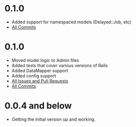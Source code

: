 # 0.1.0

- Added support for namespaced models (Delayed::Job, etc)
- [All Commits](https://github.com/upmin/upmin-admin-ruby/compare/v0.1.0...v0.1.01)

# 0.1.0

- Moved model logic to Admin<Model> files
- Added tests that cover various versions of Rails
- Added DataMapper support
- Added config support
- [All Issues and Pull Requests](https://github.com/upmin/upmin-admin-ruby/issues?q=milestone%3A%22v0.1.0+Release%22)
- [All Commits](https://github.com/upmin/upmin-admin-ruby/compare/v0.0.40...v0.1.0)

# 0.0.4 and below

- Getting the initial version up and working.

